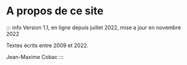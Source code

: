 # A propos de ce site

::: info
Version 1.1, en ligne depuis juillet 2022, mise a jour en novembre 2022

Textes écrits entre 2009 et 2022.

Jean-Maxime Cobac
:::
